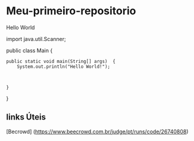 # Meu-primeiro-repositorio
Hello World

import java.util.Scanner;

public class Main {
 
    public static void main(String[] args)  {
        System.out.println("Hello World!");
 
        
 
    }
 
}

## links Úteis
[Becrowd] (https://www.beecrowd.com.br/judge/pt/runs/code/26740808)
